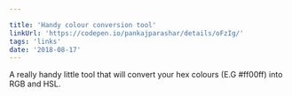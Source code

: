```yaml
---

title: 'Handy colour conversion tool'
linkUrl: 'https://codepen.io/pankajparashar/details/oFzIg/'
tags: 'links'
date: '2018-08-17'
---
```

A really handy little tool that will convert your hex colours (E.G #ff00ff) into RGB and HSL. 

